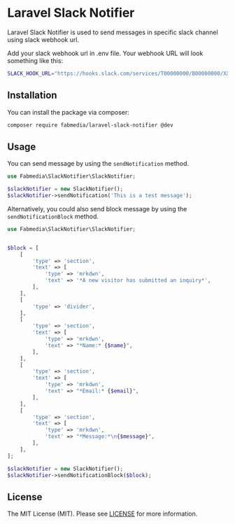 
# Laravel Slack Notifier

Laravel Slack Notifier is used to send messages in specific slack channel using slack webhook url.

Add your slack webhook url in .env file. Your webhook URL will look something like this:
```bash
SLACK_HOOK_URL="https://hooks.slack.com/services/T00000000/B00000000/XXXXXXXXXXXXXXXXXXXXXXXX"
```

## Installation

You can install the package via composer:

```bash
composer require fabmedia/laravel-slack-notifier @dev
```

## Usage

You can send message by using the `sendNotification` method.

```php
use Fabmedia\SlackNotifier\SlackNotifier;

$slackNotifier = new SlackNotifier();
$slackNotifier->sendNotification('This is a test message');
```

Alternatively, you could also send block message by using the `sendNotificationBlock` method.

```php
use Fabmedia\SlackNotifier\SlackNotifier;


$block = [
	[
		'type' => 'section',
		'text' => [
			'type' => 'mrkdwn',
			'text' => '*A new visitor has submitted an inquiry*',
		],
	],
	[
		'type' => 'divider',
	],
	[
		'type' => 'section',
		'text' => [
			'type' => 'mrkdwn',
			'text' => "*Name:* {$name}",
		],
	],
	[
		'type' => 'section',
		'text' => [
			'type' => 'mrkdwn',
			'text' => "*Email:* {$email}",
		],
	],
	[
		'type' => 'section',
		'text' => [
			'type' => 'mrkdwn',
			'text' => "*Message:*\n{$message}",
		],
	],
];

$slackNotifier = new SlackNotifier();
$slackNotifier->sendNotificationBlock($block);
```


## License

The MIT License (MIT). Please see [LICENSE](LICENSE) for more information.

